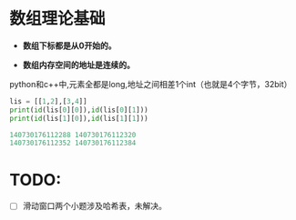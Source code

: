 
# 数组理论基础

- **数组下标都是从0开始的。**

- **数组内存空间的地址是连续的。**

python和c++中,元素全都是long,地址之间相差1个int（也就是4个字节，32bit）
```python
lis = [[1,2],[3,4]]
print(id(lis[0][0]),id(lis[0][1]))
print(id(lis[1][0]),id(lis[1][1]))

140730176112288 140730176112320
140730176112352 140730176112384
```



# TODO:

- [ ] 滑动窗口两个小题涉及哈希表，未解决。



